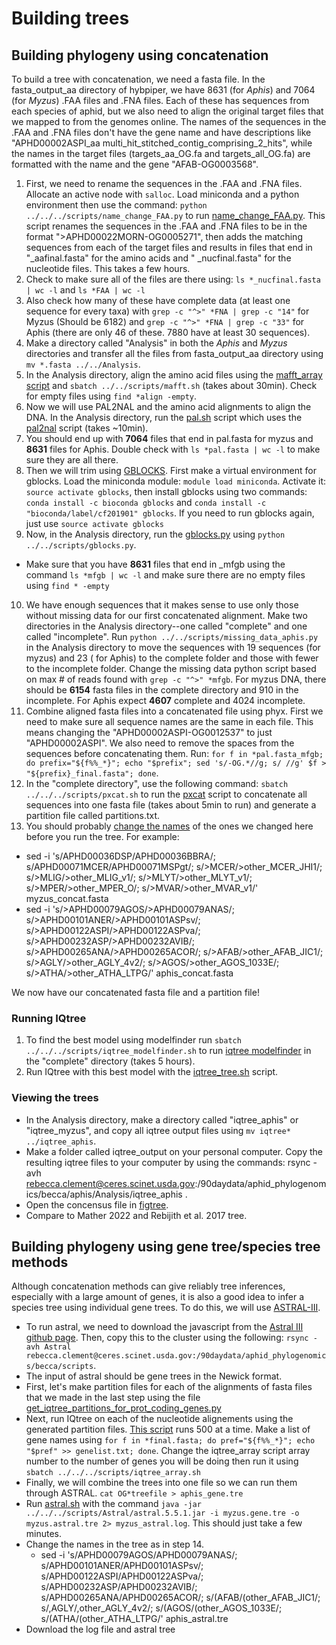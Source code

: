 # Building trees

## Building phylogeny using concatenation

To build a tree with concatenation, we need a fasta file. In the fasta_output_aa directory of hybpiper, we have 8631 (for *Aphis*) and 7064 (for *Myzus*) .FAA files and .FNA files. Each of these has sequences from each species of aphid, but we also need to align the original target files that we mapped to from the genomes online. The names of the sequences in the .FAA and .FNA files don't have the gene name and have descriptions like "APHD00002ASPI_aa multi_hit_stitched_contig_comprising_2_hits", while the names in the target files (targets_aa_OG.fa and targets_all_OG.fa) are formatted with the name and the gene "AFAB-OG0003568".

1) First, we need to rename the sequences in the .FAA and .FNA files. Allocate an active node with `salloc`. Load miniconda and a python environment then use the command: `python ../../../scripts/name_change_FAA.py` to run [name_change_FAA.py](scripts/name_change_FAA.py). This script renames the sequences in the .FAA and .FNA files to be in the format ">APHD00022MORN-OG0005271", then adds the matching sequences from each of the target files and results in files that end in "\_aafinal.fasta" for the amino acids and " \_nucfinal.fasta" for the nucleotide files. This takes a few hours.
2) Check to make sure all of the files are there using: `ls *_nucfinal.fasta | wc -l` and `ls *FAA | wc -l`
3) Also check how many of these have complete data (at least one sequence for every taxa) with `grep -c "^>" *FNA | grep -c "14"` for Myzus (Should be 6182) and `grep -c "^>" *FNA | grep -c "33"` for Aphis (there are only 46 of these. 7880 have at least 30 sequences).
4) Make a directory called "Analysis" in both the *Aphis* and *Myzus* directories and transfer all the files from fasta_output_aa directory using `mv *.fasta ../../Analysis`. 
5) In the Analysis directory, align the amino acid files using the [mafft_array script](scripts/mafft_array.sh) and `sbatch ../../scripts/mafft.sh` (takes about 30min). Check for empty files using `find *align -empty`.
6) Now we will use PAL2NAL and the amino acid alignments to align the DNA. In the Analysis directory, run the [pal.sh](scripts/pal.sh) script which uses the [pal2nal](https://github.com/nextgenusfs/funannotate/blob/master/funannotate/aux_scripts/pal2nal.pl) script (takes ~10min). 
7) You should end up with **7064** files that end in pal.fasta for myzus and **8631** files for Aphis. Double check with `ls *pal.fasta | wc -l` to make sure they are all there.
8) Then we will trim using [GBLOCKS](https://anaconda.org/bioconda/gblocks). First make a virtual environment for gblocks. Load the miniconda module: `module load miniconda`. Activate it: `source activate gblocks`, then install gblocks using two commands: `conda install -c bioconda gblocks` and `conda install -c "bioconda/label/cf201901" gblocks`. If you need to run gblocks again, just use `source activate gblocks`
9) Now, in the Analysis directory, run the [gblocks.py](scripts/gblocks.py) using `python ../../scripts/gblocks.py`.
  * Make sure that you have **8631** files that end in \_mfgb using the command `ls *mfgb | wc -l` and make sure there are no empty files using `find * -empty`
10) We have enough sequences that it makes sense to use only those without missing data for our first concatenated alignment. Make two directories in the Analysis directory--one called "complete" and one called "incomplete". Run `python ../../scripts/missing_data_aphis.py` in the Analysis directory to move the sequences with 19 sequences (for myzus) and 23 ( for Aphis) to the complete folder and those with fewer to the incomplete folder. Change the missing data python script based on max # of reads found with `grep -c "^>" *mfgb`. For myzus DNA, there should be **6154** fasta files in the complete directory and 910 in the incomplete. For Aphis expect **4607** complete and 4024 incomplete.
12) Combine aligned fasta files into a concatenated file using phyx. First we need to make sure all sequence names are the same in each file. This means changing the "APHD00002ASPI-OG0012537" to just "APHD00002ASPI". We also need to remove the spaces from the sequences before concatenating them. Run: `for f in *pal.fasta_mfgb; do prefix="${f%%_*}"; echo "$prefix"; sed 's/-OG.*//g; s/ //g' $f > "${prefix}_final.fasta"; done`.
13) In the "complete directory", use the following command: `sbatch ../../../scripts/pxcat.sh` to run the [pxcat](scripts/pxcat.sh) script to concatenate all sequences into one fasta file (takes about 5min to run) and generate a partition file called partitions.txt.
14) You should probably [change the names](https://docs.google.com/spreadsheets/d/1lA_A7v1McQYVXbxUdtAB53EJPoQIcvBhJ5BX2rukXvc/edit#gid=1103610729) of the ones we changed here before you run the tree. For example:
   * sed -i 's/APHD00036DSP/APHD00036BBRA/; s/APHD00071MCER/APHD00071MSPgt/; s/>MCER/>other_MCER_JHI1/; s/>MLIG/>other_MLIG_v1/; s/>MLYT/>other_MLYT_v1/; s/>MPER/>other_MPER_O/; s/>MVAR/>other_MVAR_v1/' myzus_concat.fasta
   * sed -i 's/>APHD00079AGOS/>APHD00079ANAS/; s/>APHD00101ANER/>APHD00101ASPsv/; s/>APHD00122ASPI/>APHD00122ASPva/; s/>APHD00232ASP/>APHD00232AVIB/; s/>APHD00265ANA/>APHD00265ACOR/; s/>AFAB/>other_AFAB_JIC1/; s/>AGLY/>other_AGLY_4v2/; s/>AGOS/>other_AGOS_1033E/; s/>ATHA/>other_ATHA_LTPG/' aphis_concat.fasta

We now have our concatenated fasta file and a partition file!
### Running IQtree
1) To find the best model using modelfinder run `sbatch ../../../scripts/iqtree_modelfinder.sh` to run [iqtree modelfinder](scripts/iqtree_modelfinder.sh) in the "complete" directory (takes 5 hours).
2) Run IQtree with this best model with the [iqtree_tree.sh](scripts/iqtree_tree.sh) script.

### Viewing the trees
* In the Analysis directory, make a directory called "iqtree_aphis" or "iqtree_myzus", and copy all iqtree output files using `mv iqtree* ../iqtree_aphis`. 
* Make a folder called iqtree_output on your personal computer. Copy the resulting iqtree files to your computer by using the commands: rsync -avh rebecca.clement@ceres.scinet.usda.gov:/90daydata/aphid_phylogenomics/becca/aphis/Analysis/iqtree_aphis .
* Open the concensus file in [figtree](http://tree.bio.ed.ac.uk/software/figtree/).
* Compare to Mather 2022 and Rebijith et al. 2017 tree.

## Building phylogeny using gene tree/species tree methods

Although concatenation methods can give reliably tree inferences, especially with a large amount of genes, it is also a good idea to infer a species tree using individual gene trees. To do this, we will use [ASTRAL-III](https://bmcbioinformatics.biomedcentral.com/articles/10.1186/s12859-018-2129-y). 
* To run astral, we need to download the javascript from the [Astral III github page](https://github.com/smirarab/ASTRAL/raw/master/Astral.5.7.8.zip). Then, copy this to the cluster using the following: `rsync -avh Astral rebecca.clement@ceres.scinet.usda.gov:/90daydata/aphid_phylogenomics/becca/scripts`.
* The input of astral should be gene trees in the Newick format. 
* First, let's make partition files for each of the alignments of fasta files that we made in the last step using the file [get_iqtree_partitions_for_prot_coding_genes.py](scripts/get_iqtree_partitions_for_prot_coding_genes.py)
* Next, run IQtree on each of the nucleotide alignements using the generated partition files. [This script](scripts/iqtree_array.sh) runs 500 at a time. Make a list of gene names using `for f in *final.fasta; do pref="${f%%_*}"; echo "$pref" >> genelist.txt; done`. Change the iqtree_array script array number to the number of genes you will be doing then run it using `sbatch ../../../scripts/iqtree_array.sh`
* Finally, we will combine the trees into one file so we can run them through ASTRAL. `cat OG*treefile > aphis_gene.tre`
* Run [astral.sh](scripts/astral.sh) with the command `java -jar ../../../scripts/Astral/astral.5.5.1.jar -i myzus.gene.tre -o myzus.astral.tre 2> myzus_astral.log`. This should just take a few minutes.
* Change the names in the tree as in step 14. 
  * sed -i 's/APHD00079AGOS/APHD00079ANAS/; s/APHD00101ANER/APHD00101ASPsv/; s/APHD00122ASPI/APHD00122ASPva/; s/APHD00232ASP/APHD00232AVIB/; s/APHD00265ANA/APHD00265ACOR/; s/(AFAB/(other_AFAB_JIC1/; s/,AGLY/,other_AGLY_4v2/; s/(AGOS/(other_AGOS_1033E/; s/(ATHA/(other_ATHA_LTPG/' aphis_astral.tre
* Download the log file and astral tree 
